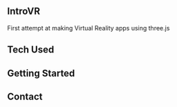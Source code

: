 ## IntroVR

First attempt at making Virtual Reality apps using three.js

## Tech Used

## Getting Started

## Contact
